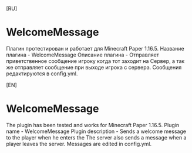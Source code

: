 [RU]
# WelcomeMessage
Плагин протестирован и работает для Minecraft Paper 1.16.5.
Название плагина - WelcomeMessage
Описание плагина - Отправляет приветственное сообщение игроку когда тот заходит на 
Сервер, а так же отправляет сообщение при выходе игрока с сервера.
Сообщения редактируются в config.yml.  

[EN]
# WelcomeMessage
The plugin has been tested and works for Minecraft Paper 1.16.5.
Plugin name - WelcomeMessage
Plugin description - Sends a welcome message to the player when he enters the 
The server also sends a message when a player leaves the server.
Messages are edited in config.yml.
